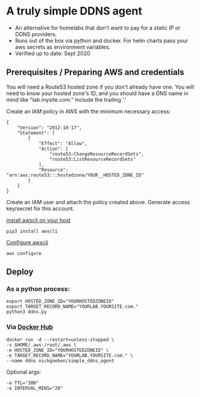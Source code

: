 # A truly simple DDNS agent

- An alternative for homelabs that don't want to pay for a static IP or DDNS providers.
- Runs out of the box via python and docker. For helm charts pass your aws secrets as environment variables.
- Verified up to date: Sept 2020


## Prerequisites / Preparing AWS and credentials

You will need a Route53 hosted zone if you don't already have one. 
You will need to know your hosted zone's ID, 
and you should have a DNS name in mind like "lab.mysite.com." Include the trailing '.'

Create an IAM policy in AWS with the minimum necessary access:
```
{
    "Version": "2012-10-17",
    "Statement": [
        {
            "Effect": "Allow",
            "Action": [
                "route53:ChangeResourceRecordSets",
                "route53:ListResourceRecordSets"
            ],
            "Resource": "arn:aws:route53:::hostedzone/YOUR__HOSTED_ZONE_ID"
        }
    ]
}
```

Create an IAM user and attach the policy created above. Generate access key/secret for this account.

[install awscli on your host](https://docs.aws.amazon.com/cli/latest/userguide/cli-chap-install.html)
```
pip3 install awscli
```

[Configure awscli](https://docs.aws.amazon.com/cli/latest/userguide/cli-chap-configure.html#cli-quick-configuration)
```
aws configure
```

## Deploy
### As a python process:
```
export HOSTED_ZONE_ID="YOURHOSTEDZONEID"
export TARGET_RECORD_NAME="YOURLAB.YOURSITE.com."
python3 ddns.py
```

### Via [Docker Hub](https://hub.docker.com/repository/docker/nickgoeben/simple_ddns_agent)
```
docker run -d --restart=unless-stopped \
-v $HOME/.aws:/root/.aws \
-e HOSTED_ZONE_ID="YOURHOSTEDZONEID" \
-e TARGET_RECORD_NAME="YOURLAB.YOURSITE.com." \
--name ddns nickgoeben/simple_ddns_agent
```

Optional args:
```
-e TTL="300" 
-e INTERVAL_MINS="20"
```
